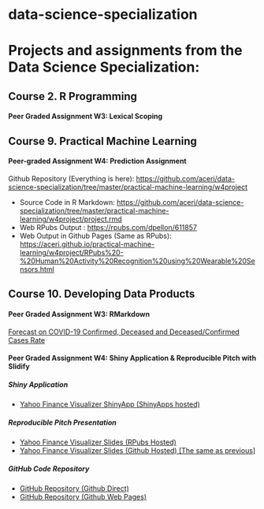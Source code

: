 # data-science-specialization
 
# Projects and assignments from the Data Science Specialization:

## Course 2. R Programming

#### Peer Graded Assignment W3: Lexical Scoping


## Course 9. Practical Machine Learning

#### Peer-graded Assignment W4: Prediction Assignment 

Github Repository (Everything is here):
https://github.com/aceri/data-science-specialization/tree/master/practical-machine-learning/w4project
- Source Code in R Markdown: https://github.com/aceri/data-science-specialization/tree/master/practical-machine-learning/w4project/project.rmd
- Web RPubs Output : https://rpubs.com/dpellon/611857
- Web Output in Github Pages (Same as RPubs): https://aceri.github.io/practical-machine-learning/w4project/RPubs%20-%20Human%20Activity%20Recognition%20using%20Wearable%20Sensors.html


## Course 10. Developing Data Products

#### Peer Graded Assignment W3: RMarkdown
[Forecast on COVID-19 Confirmed, Deceased and Deceased/Confirmed Cases Rate](https://rpubs.com/dpellon/614828)
#### Peer Graded Assignment W4: Shiny Application & Reproducible Pitch with Slidify
##### Shiny Application
- [Yahoo Finance Visualizer ShinyApp (ShinyApps hosted)](https://dpellon.shinyapps.io/Yahoo_Finance_Visualizer/)
##### Reproducible Pitch Presentation
- [Yahoo Finance Visualizer Slides (RPubs Hosted)](https://rpubs.com/dpellon/615252)
- [Yahoo Finance Visualizer Slides (Github Hosted) [The same as previous]](https://aceri.github.io/data-science-specialization/developing-data-products/w4project/presentation.html)
##### GitHub Code Repository
- [GitHub Repository (Github Direct)](https://github.com/aceri/data-science-specialization/edit/master/developing-data-products/w4project/README.md)
- [GitHub Repository (Github Web Pages)](https://aceri.github.io/data-science-specialization/developing-data-products/w4project/)
